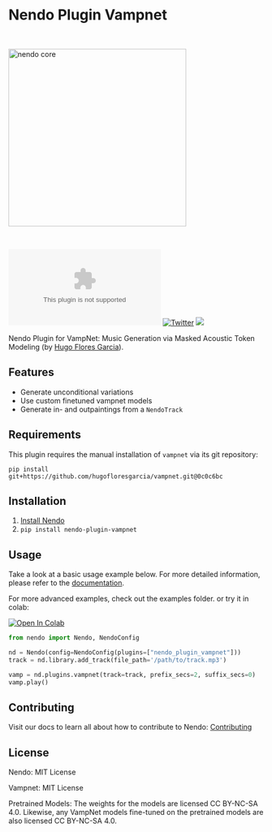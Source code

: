 # Nendo Plugin Vampnet

<br>
<p align="left">
    <img src="https://okio.ai/docs/assets/nendo_core_logo.png" width="350" alt="nendo core">
</p>
<br>


![Documentation](https://img.shields.io/website/https/nendo.ai)
[![Twitter](https://img.shields.io/twitter/url/https/twitter.com/okio_ai.svg?style=social&label=Follow%20%40okio_ai)](https://twitter.com/okio_ai) [![](https://dcbadge.vercel.app/api/server/XpkUsjwXTp?compact=true&style=flat)](https://discord.gg/XpkUsjwXTp)

Nendo Plugin for VampNet: Music Generation via Masked Acoustic Token Modeling 
(by [Hugo Flores Garcia](https://github.com/hugofloresgarcia/vampnet)).

## Features 

- Generate unconditional variations
- Use custom finetuned vampnet models
- Generate in- and outpaintings from a `NendoTrack`
 
## Requirements

This plugin requires the manual installation of `vampnet` via its git repository:

`pip install git+https://github.com/hugofloresgarcia/vampnet.git@0c0c6bc`

## Installation

1. [Install Nendo](https://github.com/okio-ai/nendo#installation)
2. `pip install nendo-plugin-vampnet`

## Usage

Take a look at a basic usage example below.
For more detailed information, please refer to the [documentation](https://okio.ai/docs/plugins).

For more advanced examples, check out the examples folder.
or try it in colab:

<a target="_blank" href="https://colab.research.google.com/drive/1IRH3gXLgqtMjfOknMkEmSqPmrEdiKAxM?usp=sharing">
    <img src="https://colab.research.google.com/assets/colab-badge.svg" alt="Open In Colab"/>
</a>

```python
from nendo import Nendo, NendoConfig

nd = Nendo(config=NendoConfig(plugins=["nendo_plugin_vampnet"]))
track = nd.library.add_track(file_path='/path/to/track.mp3')

vamp = nd.plugins.vampnet(track=track, prefix_secs=2, suffix_secs=0)
vamp.play()
```

## Contributing

Visit our docs to learn all about how to contribute to Nendo: [Contributing](https://okio.ai/docs/contributing/)

## License

Nendo: MIT License

Vampnet: MIT License

Pretrained Models: The weights for the models are licensed CC BY-NC-SA 4.0. Likewise, any VampNet models fine-tuned on the pretrained models are also licensed CC BY-NC-SA 4.0.